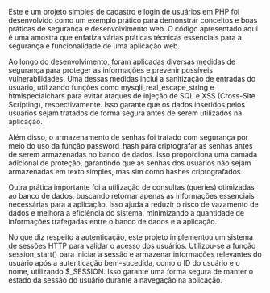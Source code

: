 Este é um projeto simples de cadastro e login de usuários em PHP foi desenvolvido como um exemplo prático para demonstrar conceitos e boas práticas de segurança e desenvolvimento web. O código apresentado aqui é uma amostra que enfatiza várias práticas técnicas essenciais para a segurança e funcionalidade de uma aplicação web.

Ao longo do desenvolvimento, foram aplicadas diversas medidas de segurança para proteger as informações e prevenir possíveis vulnerabilidades. Uma dessas medidas inclui a sanitização de entradas do usuário, utilizando funções como mysqli_real_escape_string e htmlspecialchars para evitar ataques de injeção de SQL e XSS (Cross-Site Scripting), respectivamente. Isso garante que os dados inseridos pelos usuários sejam tratados de forma segura antes de serem utilizados na aplicação.

Além disso, o armazenamento de senhas foi tratado com segurança por meio do uso da função password_hash para criptografar as senhas antes de serem armazenadas no banco de dados. Isso proporciona uma camada adicional de proteção, garantindo que as senhas dos usuários não sejam armazenadas em texto simples, mas sim como hashes criptografados.

Outra prática importante foi a utilização de consultas (queries) otimizadas ao banco de dados, buscando retornar apenas as informações essenciais necessárias para a aplicação. Isso ajuda a reduzir o risco de vazamento de dados e melhora a eficiência do sistema, minimizando a quantidade de informações trafegadas entre o banco de dados e a aplicação.

No que diz respeito à autenticação, este projeto implementou um sistema de sessões HTTP para validar o acesso dos usuários. Utilizou-se a função session_start() para iniciar a sessão e armazenar informações relevantes do usuário após a autenticação bem-sucedida, como o ID do usuário e o nome, utilizando $_SESSION. Isso garante uma forma segura de manter o estado da sessão do usuário durante a navegação na aplicação.
